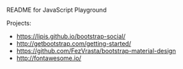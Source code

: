 README for JavaScript Playground

Projects:
- https://lipis.github.io/bootstrap-social/
- http://getbootstrap.com/getting-started/
- https://github.com/FezVrasta/bootstrap-material-design
- http://fontawesome.io/
